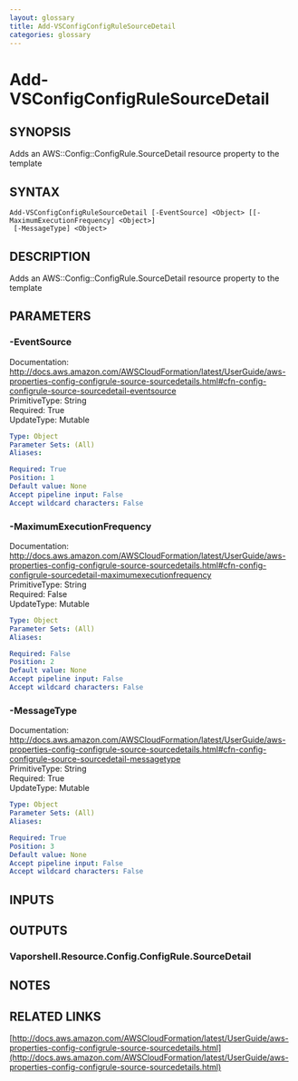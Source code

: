```yaml
---
layout: glossary
title: Add-VSConfigConfigRuleSourceDetail
categories: glossary
---
```


# Add-VSConfigConfigRuleSourceDetail

## SYNOPSIS
Adds an AWS::Config::ConfigRule.SourceDetail resource property to the template

## SYNTAX

```
Add-VSConfigConfigRuleSourceDetail [-EventSource] <Object> [[-MaximumExecutionFrequency] <Object>]
 [-MessageType] <Object>
```

## DESCRIPTION
Adds an AWS::Config::ConfigRule.SourceDetail resource property to the template

## PARAMETERS

### -EventSource
Documentation: http://docs.aws.amazon.com/AWSCloudFormation/latest/UserGuide/aws-properties-config-configrule-source-sourcedetails.html#cfn-config-configrule-source-sourcedetail-eventsource    
PrimitiveType: String    
Required: True    
UpdateType: Mutable

```yaml
Type: Object
Parameter Sets: (All)
Aliases: 

Required: True
Position: 1
Default value: None
Accept pipeline input: False
Accept wildcard characters: False
```

### -MaximumExecutionFrequency
Documentation: http://docs.aws.amazon.com/AWSCloudFormation/latest/UserGuide/aws-properties-config-configrule-source-sourcedetails.html#cfn-config-configrule-sourcedetail-maximumexecutionfrequency    
PrimitiveType: String    
Required: False    
UpdateType: Mutable

```yaml
Type: Object
Parameter Sets: (All)
Aliases: 

Required: False
Position: 2
Default value: None
Accept pipeline input: False
Accept wildcard characters: False
```

### -MessageType
Documentation: http://docs.aws.amazon.com/AWSCloudFormation/latest/UserGuide/aws-properties-config-configrule-source-sourcedetails.html#cfn-config-configrule-source-sourcedetail-messagetype    
PrimitiveType: String    
Required: True    
UpdateType: Mutable

```yaml
Type: Object
Parameter Sets: (All)
Aliases: 

Required: True
Position: 3
Default value: None
Accept pipeline input: False
Accept wildcard characters: False
```

## INPUTS

## OUTPUTS

### Vaporshell.Resource.Config.ConfigRule.SourceDetail

## NOTES

## RELATED LINKS

[http://docs.aws.amazon.com/AWSCloudFormation/latest/UserGuide/aws-properties-config-configrule-source-sourcedetails.html](http://docs.aws.amazon.com/AWSCloudFormation/latest/UserGuide/aws-properties-config-configrule-source-sourcedetails.html)

